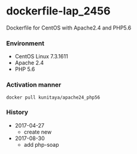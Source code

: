 # dockerfile-lap_2456
Dockerfile for CentOS with Apache2.4 and PHP5.6

### Environment
* CentOS Linux 7.3.1611
* Apache 2.4
* PHP 5.6

### Activation manner
```
docker pull kunitaya/apache24_php56
```
### History
* 2017-04-27
    * create new
* 2017-08-30
    * add php-soap
